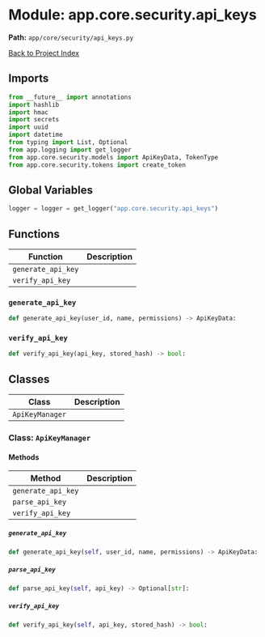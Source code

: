 # Module: app.core.security.api_keys

**Path:** `app/core/security/api_keys.py`

[Back to Project Index](../../../../index.md)

## Imports
```python
from __future__ import annotations
import hashlib
import hmac
import secrets
import uuid
import datetime
from typing import List, Optional
from app.logging import get_logger
from app.core.security.models import ApiKeyData, TokenType
from app.core.security.tokens import create_token
```

## Global Variables
```python
logger = logger = get_logger("app.core.security.api_keys")
```

## Functions

| Function | Description |
| --- | --- |
| `generate_api_key` |  |
| `verify_api_key` |  |

### `generate_api_key`
```python
def generate_api_key(user_id, name, permissions) -> ApiKeyData:
```

### `verify_api_key`
```python
def verify_api_key(api_key, stored_hash) -> bool:
```

## Classes

| Class | Description |
| --- | --- |
| `ApiKeyManager` |  |

### Class: `ApiKeyManager`

#### Methods

| Method | Description |
| --- | --- |
| `generate_api_key` |  |
| `parse_api_key` |  |
| `verify_api_key` |  |

##### `generate_api_key`
```python
def generate_api_key(self, user_id, name, permissions) -> ApiKeyData:
```

##### `parse_api_key`
```python
def parse_api_key(self, api_key) -> Optional[str]:
```

##### `verify_api_key`
```python
def verify_api_key(self, api_key, stored_hash) -> bool:
```
